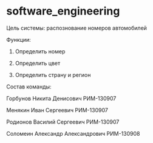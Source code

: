 # software_engineering

Цель системы: распознование номеров автомобилей

Функции: 

1. Определить номер

2. Определить цвет

3. Определить страну и регион

Состав команды:

Горбунов Никита Денисович РИМ-130907

Менякин Иван Сергеевич РИМ-130907

Родионов Василий Сергеевич РИМ-130907

Соломеин Александр Александрович РИМ-130908
